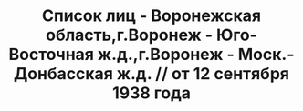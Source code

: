 ---
title: Список лиц - Воронежская область,г.Воронеж - Юго-Восточная ж.д.,г.Воронеж -
  Моск.-Донбасская ж.д. // от 12 сентября 1938 года
description: РГАСПИ, ф.17, т.11, оп.171, дело 419, лист 112
images:
- /disk/pictures/v11/17-171-419-112.jpg
- /disk/pictures/v11/17-171-419-113.jpg
- /disk/pictures/v11/17-171-419-114.jpg
- /disk/pictures/v11/17-171-419-115.jpg
- /disk/pictures/v11/17-171-419-116.jpg
- /disk/pictures/v11/17-171-419-117.jpg
---
